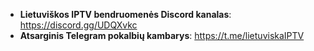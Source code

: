 * **Lietuviškos IPTV bendruomenės Discord kanalas**: https://discord.gg/UDQXvkc
* **Atsarginis Telegram pokalbių kambarys**: https://t.me/lietuviskaIPTV
